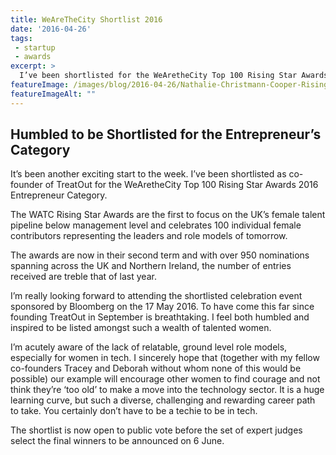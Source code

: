 ```yaml
---
title: WeAreTheCity Shortlist 2016
date: '2016-04-26'
tags:
 - startup
 - awards
excerpt: >
  I’ve been shortlisted for the WeAretheCity Top 100 Rising Star Awards 2016 Entrepreneur Category and I need your vote!
featureImage: /images/blog/2016-04-26/Nathalie-Christmann-Cooper-Rising-Stars-2016-Shortlisted.jpg
featureImageAlt: ""
---
```


## Humbled to be Shortlisted for the Entrepreneur’s Category

It’s been another exciting start to the week. I’ve been shortlisted as co-founder of TreatOut for the WeAretheCity Top 100 Rising Star Awards 2016 Entrepreneur Category.

The WATC Rising Star Awards are the first to focus on the UK’s female talent pipeline below management level and celebrates 100 individual female contributors representing the leaders and role models of tomorrow.

<p class="pullquote">
The awards are now in their second term and with over 950 nominations spanning across the UK and Northern Ireland, the number of entries received are treble that of last year.
</p>

I’m really looking forward to attending the shortlisted celebration event sponsored by Bloomberg on the 17 May 2016. To have come this far since founding TreatOut in September is breathtaking. I feel both humbled and inspired to be listed amongst such a wealth of talented women.

I’m acutely aware of the lack of relatable, ground level role models, especially for women in tech. I sincerely hope that (together with my fellow co-founders Tracey and Deborah without whom none of this would be possible) our example will encourage other women to find courage and not think they’re ‘too old’ to make a move into the technology sector. It is a huge learning curve, but such a diverse, challenging and rewarding career path to take. You certainly don’t have to be a techie to be in tech.

The shortlist is now open to public vote before the set of expert judges select the final winners to be announced on 6 June.
